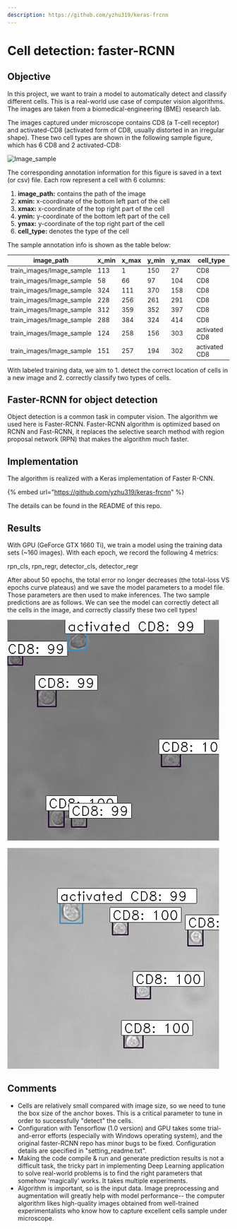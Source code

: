 ```yaml
---
description: https://github.com/yzhu319/keras-frcnn
---
```


# Cell detection: faster-RCNN

## Objective

In this project, we want to train a model to automatically detect and classify different cells. This is a real-world use case of computer vision algorithms. The images are taken from a biomedical-engineering (BME) research lab.

The images captured under microscope contains CD8 (a T-cell receptor) and activated-CD8 (activated form of CD8, usually distorted in an irregular shape). These two cell types are shown in the following sample figure, which has 6 CD8 and 2 activated-CD8:

![Image\_sample](.gitbook/assets/image\_\_2021-06-28\_\_12-42-56.png)

The corresponding annotation information for this figure is saved in a text (or csv) file. Each row represent a cell with 6 columns:&#x20;

1. **image\_path:** contains the path of the image
2. **xmin:** x-coordinate of the bottom left part of the cell
3. **xmax:** x-coordinate of the top right part of the cell
4. **ymin:** y-coordinate of the bottom left part of the cell
5. **ymax:** y-coordinate of the top right part of the cell
6. **cell\_type:** denotes the type of the cell

The sample annotation info is shown as the table below:

| image\_path                 | x\_min | x\_max | y\_min | y\_max | cell\_type    |
| --------------------------- | ------ | ------ | ------ | ------ | ------------- |
| train\_images/Image\_sample | 113    | 1      | 150    | 27     | CD8           |
| train\_images/Image\_sample | 58     | 66     | 97     | 104    | CD8           |
| train\_images/Image\_sample | 324    | 111    | 370    | 158    | CD8           |
| train\_images/Image\_sample | 228    | 256    | 261    | 291    | CD8           |
| train\_images/Image\_sample | 312    | 359    | 352    | 397    | CD8           |
| train\_images/Image\_sample | 288    | 384    | 324    | 414    | CD8           |
| train\_images/Image\_sample | 124    | 258    | 156    | 303    | activated CD8 |
| train\_images/Image\_sample | 151    | 257    | 194    | 302    | activated CD8 |

With labeled training data, we aim to 1. detect the correct location of cells in a new image and 2. correctly classify two types of cells.

## Faster-RCNN for object detection

Object detection is a common task in computer vision. The algorithm we used here is Faster-RCNN. Faster-RCNN algorithm is optimized based on RCNN and Fast-RCNN, it replaces the selective search method with region proposal network (RPN) that makes the algorithm much faster.

## Implementation

The algorithm is realized with a Keras implementation of Faster R-CNN.

{% embed url="https://github.com/yzhu319/keras-frcnn" %}

The details can be found in the README of this repo.

## Results

With GPU (GeForce GTX 1660 Ti), we train a model using the training data sets (\~160 images). With each epoch, we record the following 4 metrics:

rpn\_cls, rpn\_regr, detector\_cls, detector\_regr

After about 50 epochs, the total error no longer decreases (the total-loss VS epochs curve plateaus) and we save the model parameters to a model file. Those parameters are then used to make inferences. The two sample predictions are as follows. We can see the model can correctly detect all the cells in the image, and correctly classify these two cell types!

![](<.gitbook/assets/cd8-sample1 (1).png>)

![](.gitbook/assets/cd8-sample2.png)



## Comments

* Cells are relatively small compared with image size, so we need to tune the box size of the anchor boxes. This is a critical parameter to tune in order to successfully "detect" the cells.
* Configuration with Tensorflow (1.0 version) and GPU takes some trial-and-error efforts (especially with Windows operating system), and the original faster-RCNN repo has minor bugs to be fixed. Configuration details are specified in "setting\_readme.txt".
* Making the code compile & run and generate prediction results is not a difficult task, the tricky part in implementing Deep Learning application to solve real-world problems is to find the right parameters that somehow 'magically' works. It takes multiple experiments.
* Algorithm is important, so is the input data. Image preprocessing and augmentation will greatly help with model performance-- the computer algorithm likes high-quality images obtained from well-trained experimentalists who know how to capture excellent cells sample under microscope.



